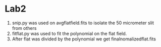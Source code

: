 # Lab2
1. snip.py was used on avgflatfield.fits to isolate the 50 micrometer slit from others
2. fitflat.py was used to fit the polynomial on the flat field.
3. After flat was divided by the polynomial we get finalnomalizedflat.fits
